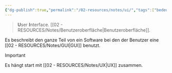 ```yaml
---
{"dg-publish":true,"permalink":"/02-resources/notes/ui/","tags":["bedeutung","gui"],"noteIcon":"","updated":"2024-06-22T20:26:42.928+02:00"}
---
```


>**U**ser **I**nterface.
> [[02 - RESOURCES/Notes/Benutzeroberfläche\|Benutzeroberfläche]].

Es beschreibt den ganze Teil von ein Software bei den der Benutzer eine [[02 - RESOURCES/Notes/GUI\|GUI]] benutzt.

> [!important] 
> Es hängt start mit [[02 - RESOURCES/Notes/UX\|UX]] zusammen.

